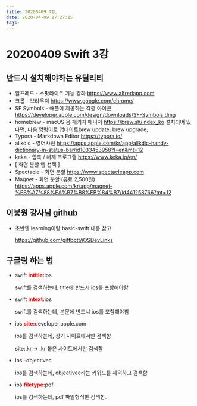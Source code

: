 ```yaml
---
title: 20200409_TIL
date: 2020-04-09 17:27:15
tags:
---
```

# 20200409 Swift 3강

## 반드시 설치해야하는 유틸리티

* 알프레드 - 스팟라이트 기능 강화 https://www.alfredapp.com
* 크롬 - 브라우저 https://www.google.com/chrome/
* SF Symbols - 애플이 제공하는 각종 아이콘 https://developer.apple.com/design/downloads/SF-Symbols.dmg
* homebrew - macOS 용 패키지 매니저 https://brew.sh/index_ko 설치되어 있다면, 다음 명령어로 업데이트brew update; brew upgrade;
* Typora - Markdown Editor https://typora.io/
* allkdic - 영어사전 https://apps.apple.com/kr/app/allkdic-handy-dictionary-in-status-bar/id1033453958?l=en&mt=12
* keka - 압축 / 해제 프로그램 https://www.keka.io/en/
* [ 화면 분할 앱 선택 ]
* Spectacle - 화면 분할 https://www.spectacleapp.com
* Magnet - 화면 분할 (유료 2,500원) https://apps.apple.com/kr/app/magnet-%EB%A7%88%EA%B7%B8%EB%84%B7/id441258766?mt=12

## 이봉원 강사님 github

* 초반엔 learning이랑 basic-swift 내용 참고

  https://github.com/giftbott/iOSDevLinks

## 구글링 하는 법

* swift <span style="font-weight: 700; color: red;">intitle:</span>ios

  swift를 검색하는데, title에 반드시 ios를 포함해야함

* swift <span style="font-weight: 700; color: red;">intext:</span>ios

  swift를 검색하는데, 본문에 반드시 ios를 포함해야함

* ios <span style="font-weight: 700; color: red;">site:</span>developer.apple.com

  ios를 검색하는데, 상기 사이트에서만 검색함

  site:.kr -> .kr 붙은 사이트에서만 검색함

* ios <span style="font-weight: 700; color: red;">-</span>objectivec

  ios를 검색하는데, objectivec라는 키워드를 제외하고 검색함

* ios <span style="font-weight: 700; color: red;">filetype:</span>pdf

  ios를 검색하는데, pdf 파일형식만 검색함.
